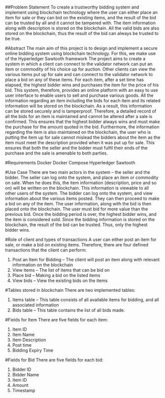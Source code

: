##Problem Statement
To create a trustworthy bidding system and implement using blockchain technology where the user can either place an item for sale or they can bid on the existing items, and the result of the bid can be trusted by all and it cannot be tampered with.
The item information along with description is stored on the blockchain. All the valid bids are also stored on the blockchain, thus the result of the bid can always be trusted to be true.

#Abstract
The main aim of this project is to design and implement a secure online bidding system using blockchain technology. For this, we make use of the Hyperledger Sawtooth framework
The project aims to create a system in which a client can connect to the validator network can put an item or commodity of his choice up for auction. Other clients can view the various items put up for sale and can connect to the validator network to place a bid on any of these items. For each item, after a set time has elapsed, the highest bidder wins and purchases the item for the price of his bid. This system, therefore, provides an online platform with an easy to use user interface to enable users to sell and purchase various goods.
All the information regarding an item including the bids for each item and its related information will be stored on the blockchain. As a result, this information can be stored securely and is tamperproof. Therefore, a detailed record of all the bids for an item is maintained and cannot be altered after a sale is confirmed. This ensures that the highest bidder always wins and must make the purchase for the amount quoted in the bid. Furthermore, the information regarding the item is also maintained on the blockchain, the user who is putting the item up for sale cannot mislead the bidders about the item as the item must meet the description provided when it was put up for sale. This ensures that both the seller and the bidder must fulfil their ends of the purchase and the sale is amenable to both parties.

#Requirements
Docker
Docker Compose
Hyperledger Sawtooth

#Use Case
There are two main actors in the system – the seller and the bidder.
The seller can log onto the system, and place an item or commodity on sale. When he does this, the item information (description, price and so on) will be written on the blockchain. This information is viewable to all other users of the system.
The bidder can log onto the system, and view information about the various items posted. They can then proceed to make a bid on any of the item. The user information, along with the bid is then placed onto the blockchain. The user must bid for more value than the previous bid. Once the bidding period is over, the highest bidder wins, and the item is considered sold.
Since the bidding information is stored on the blockchain, the result of the bid can be trusted. Thus, only the highest bidder wins.

#Role of client and types of transactions
A user can either post an item for sale, or make a bid on existing items. Therefore, there are four defined transactions that the client can perform:
1) Post an Item for Bidding – The client will post an item along with relevant information on the blockchain
2) View items – The list of items that can be bid on
3) Place bid – Making a bid on the listed items
4) View bids – View the existing bids on the items

#Tables stored in blockchain
There are two implemented tables:
1) Items table – This table consists of all available items for bidding, and all associated information
2) Bids table – This table contains the list of all bids made.

#Fields for Item
There are five fields for each item:
1) Item ID
2) Item Name
3) Item Description
4) Post time
5) Bidding Expiry Time

#Fields for Bid
There are five fields for each bid:
1) Bidder ID
2) Bidder Name
3) Item ID
4) Amount
5) Timestamp
